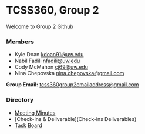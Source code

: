 # TCSS360, Group 2

Welcome to Group 2 Github

### Members
- Kyle Doan kdoan91@uw.edu
- Nabil Fadili nfadili@uw.edu
- Cody McMahon cj69@uw.edu
- Nina Chepovska nina.chepovska@gmail.com

**Group Email:** tcss360group2emailaddress@gmail.com

### Directory
- [Meeting Minutes](https://docs.google.com/document/d/1hQvpZeWNTgs4E4YFTHBw7pGs69Q6Aa87W5p0k2sC3fs/edit?usp=sharing)
- [Check-ins & Deliverable](Check-ins Deliverables)
- [Task Board](https://docs.google.com/spreadsheets/d/1nCkRP4CXg5DLe34dkg6fRqd6dxwt6gVwOV8jiKNLTEU/edit?usp=sharing)

